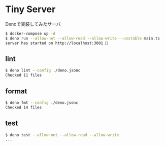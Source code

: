 # Tiny Server

Denoで実装してみたサーバ

```bash
$ docker-compose up -d
$ deno run --allow-net --allow-read --allow-write --unstable main.ts
server has started on http://localhost:3001 🚀
```

## lint

```bash
$ deno lint --config ./deno.jsonc
Checked 11 files
```

## format

```bash
$ deno fmt --config ./deno.jsonc
Checked 14 files
```

## test

```bash
$ deno test --allow-net --allow-read --allow-write
...
```
